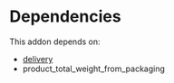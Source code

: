 # Dependencies

This addon depends on:

- [delivery](https://github.com/bringout/oca-ocb-warehouse/tree/0ee5ffef60413a71dceb350918ad3fb572ec1875/odoo-bringout-oca-ocb-delivery)
- product_total_weight_from_packaging
